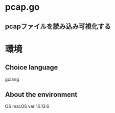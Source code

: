 # pcap.go
## pcapファイルを読み込み可視化する
# 環境
## Choice language
golang
## About the environment
OS macOS ver 10.13.6

